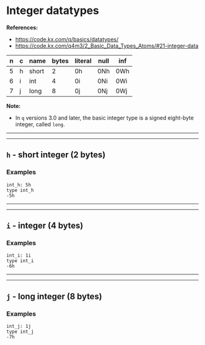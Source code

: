 # Integer datatypes

**References:**
- https://code.kx.com/q/basics/datatypes/
- https://code.kx.com/q4m3/2_Basic_Data_Types_Atoms/#21-integer-data


|   n    |  c  |                 name                  |  bytes |       literal       | null | inf  |
| ------ | --- | ------------------------------------- | ------ | ------------------- | ---- | ---- |
| 5      |  h  | short                                 |  2     |  0h                 | 0Nh  | 0Wh  |
| 6      |  i  | int                                   |  4     |  0i                 | 0Ni  | 0Wi  |
| 7      |  j  | long                                  |  8     |  0j                 | 0Nj  | 0Wj  |


**Note:**
- In `q` versions 3.0 and later, the basic integer type is a signed eight-byte integer, called `long`.

------------------------------------------------------------------------------------------------------
------------------------------------------------------------------------------------------------------

## `h` - short integer (2 bytes)

### Examples


~~~~
int_h: 5h
type int_h
-5h
~~~~

------------------------------------------------------------------------------------------------------
------------------------------------------------------------------------------------------------------

## `i` - integer (4 bytes)

### Examples

~~~~
int_i: 1i
type int_i
-6h
~~~~


------------------------------------------------------------------------------------------------------
------------------------------------------------------------------------------------------------------

## `j` - long integer (8 bytes)

### Examples

~~~~
int_j: 1j
type int_j
-7h
~~~~
